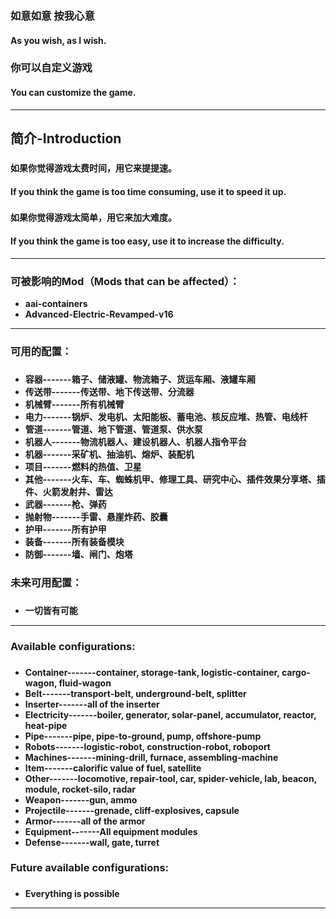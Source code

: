 ### 如意如意 按我心意
#### As you wish, as I wish.
###
### 你可以自定义游戏
#### You can customize the game.
___

## 简介-Introduction
###
#### 如果你觉得游戏太费时间，用它来提提速。
#### If you think the game is too time consuming, use it to speed it up.
###
#### 如果你觉得游戏太简单，用它来加大难度。
#### If you think the game is too easy, use it to increase the difficulty.

___

### 可被影响的Mod（Mods that can be affected）：
* **aai-containers**
* **Advanced-Electric-Revamped-v16**

___

### 可用的配置：  
###
* **容器-------箱子、储液罐、物流箱子、货运车厢、液罐车厢**
* **传送带-------传送带、地下传送带、分流器**
* **机械臂-------所有机械臂**
* **电力-------锅炉、发电机、太阳能板、蓄电池、核反应堆、热管、电线杆**
* **管道-------管道、地下管道、管道泵、供水泵**
* **机器人-------物流机器人、建设机器人、机器人指令平台**
* **机器-------采矿机、抽油机、熔炉、装配机**
* **项目-------燃料的热值、卫星**
* **其他-------火车、车、蜘蛛机甲、修理工具、研究中心、插件效果分享塔、插件、火箭发射井、雷达**
* **武器-------枪、弹药**
* **抛射物-------手雷、悬崖炸药、胶囊**
* **护甲-------所有护甲**
* **装备-------所有装备模块**
* **防御-------墙、闸门、炮塔**

###
### 未来可用配置：
###
* **一切皆有可能**

___

### Available configurations:
###
* **Container-------container, storage-tank, logistic-container, cargo-wagon, fluid-wagon**
* **Belt-------transport-belt, underground-belt, splitter**
* **Inserter-------all of the inserter**
* **Electricity-------boiler, generator, solar-panel, accumulator, reactor, heat-pipe**
* **Pipe-------pipe, pipe-to-ground, pump, offshore-pump**
* **Robots-------logistic-robot, construction-robot, roboport**
* **Machines-------mining-drill, furnace, assembling-machine**
* **Item-------calorific value of fuel, satellite**
* **Other-------locomotive, repair-tool, car, spider-vehicle, lab, beacon, module, rocket-silo, radar**
* **Weapon-------gun, ammo**
* **Projectile-------grenade, cliff-explosives, capsule**
* **Armor-------all of the armor**
* **Equipment-------All equipment modules**
* **Defense-------wall, gate, turret**

###
### Future available configurations:
###
* **Everything is possible**

___